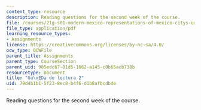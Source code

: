 ```yaml
---
content_type: resource
description: Reading questions for the second week of the course.
file: /courses/21g-s01-modern-mexico-representations-of-mexico-citys-urban-life-spring-2015/79d4b1b15f238ec8b4f6d1b8afbcdbde_MIT21G_S01S15_tarea2.pdf
file_type: application/pdf
learning_resource_types:
- Assignments
license: https://creativecommons.org/licenses/by-nc-sa/4.0/
ocw_type: OCWFile
parent_title: Assignments
parent_type: CourseSection
parent_uid: 985edc67-81d5-1662-a145-c0b65acb738b
resourcetype: Document
title: "Gu\xEDa de lectura 2"
uid: 79d4b1b1-5f23-8ec8-b4f6-d1b8afbcdbde
---
```

Reading questions for the second week of the course.